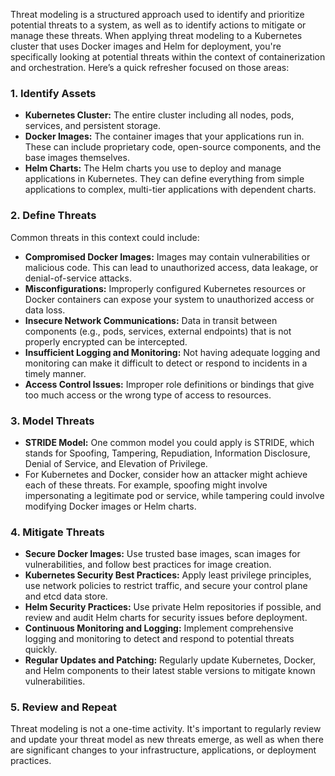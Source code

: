 Threat modeling is a structured approach used to identify and prioritize potential threats to a system, as well as to identify actions to mitigate or manage these threats. When applying threat modeling to a Kubernetes cluster that uses Docker images and Helm for deployment, you're specifically looking at potential threats within the context of containerization and orchestration. Here’s a quick refresher focused on those areas:

### 1. **Identify Assets**

- **Kubernetes Cluster:** The entire cluster including all nodes, pods, services, and persistent storage.
- **Docker Images:** The container images that your applications run in. These can include proprietary code, open-source components, and the base images themselves.
- **Helm Charts:** The Helm charts you use to deploy and manage applications in Kubernetes. They can define everything from simple applications to complex, multi-tier applications with dependent charts.

### 2. **Define Threats**

Common threats in this context could include:

- **Compromised Docker Images:** Images may contain vulnerabilities or malicious code. This can lead to unauthorized access, data leakage, or denial-of-service attacks.
- **Misconfigurations:** Improperly configured Kubernetes resources or Docker containers can expose your system to unauthorized access or data loss.
- **Insecure Network Communications:** Data in transit between components (e.g., pods, services, external endpoints) that is not properly encrypted can be intercepted.
- **Insufficient Logging and Monitoring:** Not having adequate logging and monitoring can make it difficult to detect or respond to incidents in a timely manner.
- **Access Control Issues:** Improper role definitions or bindings that give too much access or the wrong type of access to resources.

### 3. **Model Threats**

- **STRIDE Model:** One common model you could apply is STRIDE, which stands for Spoofing, Tampering, Repudiation, Information Disclosure, Denial of Service, and Elevation of Privilege.
- For Kubernetes and Docker, consider how an attacker might achieve each of these threats. For example, spoofing might involve impersonating a legitimate pod or service, while tampering could involve modifying Docker images or Helm charts.

### 4. **Mitigate Threats**

- **Secure Docker Images:** Use trusted base images, scan images for vulnerabilities, and follow best practices for image creation.
- **Kubernetes Security Best Practices:** Apply least privilege principles, use network policies to restrict traffic, and secure your control plane and etcd data store.
- **Helm Security Practices:** Use private Helm repositories if possible, and review and audit Helm charts for security issues before deployment.
- **Continuous Monitoring and Logging:** Implement comprehensive logging and monitoring to detect and respond to potential threats quickly.
- **Regular Updates and Patching:** Regularly update Kubernetes, Docker, and Helm components to their latest stable versions to mitigate known vulnerabilities.

### 5. **Review and Repeat**

Threat modeling is not a one-time activity. It's important to regularly review and update your threat model as new threats emerge, as well as when there are significant changes to your infrastructure, applications, or deployment practices.

